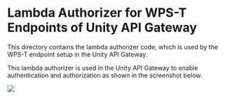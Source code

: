 # Lambda Authorizer for WPS-T Endpoints of Unity API Gateway
This directory contains the lambda authorizer code, which is used by the WPS-T 
endpoint setup in the Unity API Gateway. 

This lambda authorizer is used in the Unity API Gateway to enable authentication and authorization as shown in the screenshot below.

![](https://github.com/unity-sds/unity-cs-security/blob/main/code_samples/wpst/screenshots/authorizer/wpst-sample-eactjs-app-cognito-login.png)
